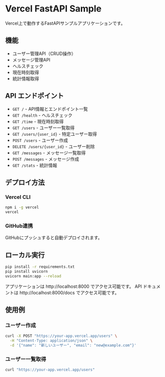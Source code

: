 # Vercel FastAPI Sample

Vercel上で動作するFastAPIサンプルアプリケーションです。

## 機能

- ユーザー管理API（CRUD操作）
- メッセージ管理API
- ヘルスチェック
- 現在時刻取得
- 統計情報取得

## API エンドポイント

- `GET /` - API情報とエンドポイント一覧
- `GET /health` - ヘルスチェック
- `GET /time` - 現在時刻取得
- `GET /users` - ユーザー一覧取得
- `GET /users/{user_id}` - 特定ユーザー取得
- `POST /users` - ユーザー作成
- `DELETE /users/{user_id}` - ユーザー削除
- `GET /messages` - メッセージ一覧取得
- `POST /messages` - メッセージ作成
- `GET /stats` - 統計情報

## デプロイ方法

### Vercel CLI
```bash
npm i -g vercel
vercel
```

### GitHub連携
GitHubにプッシュすると自動デプロイされます。

## ローカル実行

```bash
pip install -r requirements.txt
pip install uvicorn
uvicorn main:app --reload
```

アプリケーションは http://localhost:8000 でアクセス可能です。
API ドキュメントは http://localhost:8000/docs でアクセス可能です。

## 使用例

### ユーザー作成
```bash
curl -X POST "https://your-app.vercel.app/users" \
  -H "Content-Type: application/json" \
  -d '{"name": "新しいユーザー", "email": "new@example.com"}'
```

### ユーザー一覧取得
```bash
curl "https://your-app.vercel.app/users"
```
